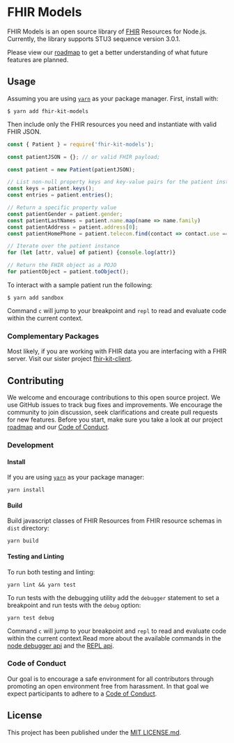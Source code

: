 # FHIR Models

FHIR Models is an open source library of [FHIR](http://www.hl7.org/fhir/)
Resources for Node.js. Currently, the library supports STU3 sequence version
3.0.1.

Please view our [roadmap](ROADMAP.md) to get a better understanding of what
future features are planned.

## Usage

Assuming you are using [`yarn`](https://yarnpkg.com/lang/en/) as your package
manager. First, install with:

```
$ yarn add fhir-kit-models
```
Then include only the FHIR resources you need and instantiate with valid FHIR
JSON.

```javascript
const { Patient } = require('fhir-kit-models');

const patientJSON = {}; // or valid FHIR payload;

const patient = new Patient(patientJSON);

// List non-null property keys and key-value pairs for the patient instance
const keys = patient.keys();
const entries = patient.entries();

// Return a specific property value
const patientGender = patient.gender;
const patientLastNames = patient.name.map(name => name.family)
const patientAddress = patient.address[0];
const patientHomePhone = patient.telecom.find(contact => contact.use === 'home');

// Iterate over the patient instance
for (let [attr, value] of patient) {console.log(attr)}

// Return the FHIR object as a POJO
for patientObject = patient.toObject();
 ```

To interact with a sample patient run the following:

 ```
 $ yarn add sandbox
 ```
Command `c` will jump to your breakpoint and `repl` to read and evaluate code
within the current context.

### Complementary Packages

Most likely, if you are working with FHIR data you are interfacing with a FHIR
server. Visit our sister project
[fhir-kit-client](https://github.com/Vermonster/fhir-kit-client).

## Contributing

We welcome and encourage contributions to this open source project. We use
GitHub issues to track bug fixes and improvements. We encourage the community
to join discussion, seek clarifications and create pull requests for new
features. Before you start, make sure you take a look at our project
[roadmap](ROADMAP.md) and our [Code of Conduct](CODE_OF_CONDUCT.md).

### Development
#### Install
If you are using [`yarn`](https://yarnpkg.com/lang/en/) as your package manager:
```
yarn install
```


#### Build
Build javascript classes of FHIR Resources from FHIR resource schemas in `dist`
directory:
```
yarn build
```

#### Testing and Linting

To run both testing and linting:
```
yarn lint && yarn test
```

To run tests with the debugging utility add the `debugger` statement to set a
breakpoint and run tests with the `debug` option:
```
yarn test debug
```

Command `c` will jump to your breakpoint and `repl` to read and evaluate code
within the current context.Read more about the available commands in the
[node debugger api](https://nodejs.org/api/debugger.html#debugger_stepping)
and the
[REPL api](https://nodejs.org/api/repl.html#repl_commands_and_special_keys).

### Code of Conduct

Our goal is to encourage a safe environment for all contributors through
promoting an open environment free from harassment. In that goal we expect
participants to adhere to a [Code of Conduct](CODE_OF_CONDUCT.md).

## License

This project has been published under the [MIT LICENSE.md](LICENSE.md).
